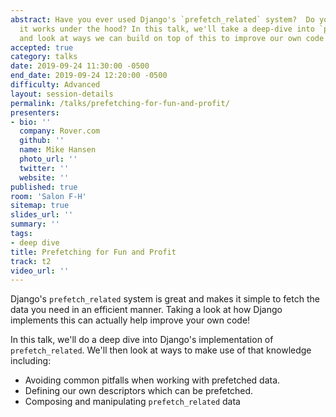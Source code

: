 ```yaml
---
abstract: Have you ever used Django's `prefetch_related` system?  Do you know how
  it works under the hood? In this talk, we'll take a deep-dive into `prefetch_related`
  and look at ways we can build on top of this to improve our own code!
accepted: true
category: talks
date: 2019-09-24 11:30:00 -0500
end_date: 2019-09-24 12:20:00 -0500
difficulty: Advanced
layout: session-details
permalink: /talks/prefetching-for-fun-and-profit/
presenters:
- bio: ''
  company: Rover.com
  github: ''
  name: Mike Hansen
  photo_url: ''
  twitter: ''
  website: ''
published: true
room: 'Salon F-H'
sitemap: true
slides_url: ''
summary: ''
tags:
- deep dive
title: Prefetching for Fun and Profit
track: t2
video_url: ''
---
```


Django's `prefetch_related` system is great and makes it simple to fetch the data you need in an efficient manner.  Taking a look at how Django implements this can actually help improve your own code!

In this talk, we'll do a deep dive into Django's implementation of `prefetch_related`.  We'll then look at ways to make use of that knowledge including:

* Avoiding common pitfalls when working with prefetched data.
* Defining our own descriptors which can be prefetched.
* Composing and manipulating `prefetch_related` data
